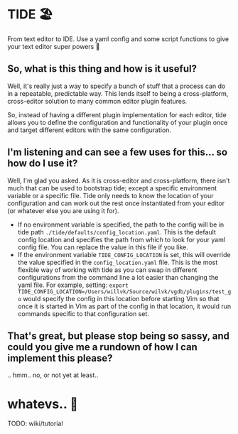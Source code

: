 # TIDE 🏖️

From text editor to IDE. Use a yaml config and some script functions to give your text editor super powers 🦸

## So, what is this thing and how is it useful?

Well, it's really just a way to specify a bunch of stuff that a process can do in a repeatable, predictable way. This lends itself to being a cross-platform, cross-editor solution to many common editor plugin features.

So, instead of having a different plugin implementation for each editor, tide allows you to define the configuration and functionality of your plugin once and target different editors with the same configuration.

## I'm listening and can see a few uses for this... so how do I use it?

Well, I'm glad you asked. As it is cross-editor and cross-platform, there isn't much that can be used to bootstrap tide; except a specific environment variable or a specific file. Tide only needs to know the location of your configuration and can work out the rest once instantiated from your editor (or whatever else you are using it for).

- If no environment variable is specified, the path to the config will be in tide path `./tide/defaults/config_location.yaml`. This is the default config location and specifies the path from which to look for your yaml config file. You can replace the value in this file if you like.
- If the environment variable `TIDE_CONFIG_LOCATION` is set, this will override the value specified in the `config_location.yaml` file. This is the most flexible way of working with tide as you can swap in different configurations from the command line a lot easier than changing the yaml file. For example, setting: `export TIDE_CONFIG_LOCATION=/Users/willvk/Source/wilvk/vgdb/plugins/test_go` would specify the config in this location before starting Vim so that once it is started in Vim as part of the config in that location, it would run commands specific to that configuration set.

## That's great, but please stop being so sassy, and could you give me a rundown of how I can implement this please?

.. hmm.. no, or not yet at least.. 

# whatevs.. 💁

TODO: wiki/tutorial
